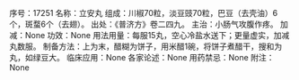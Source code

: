 序号：17251
名称：立安丸
组成：川椒70粒，淡豆豉70粒，巴豆（去壳油）6个，斑蝥6个（去翅）。
出处：《普济方》卷二四九。
主治：小肠气攻腹作疼。
加减：None
功效：None
用法用量：每服15丸，空心冷盐水送下；更量虚实，加减丸数服。
制备方法：上为末，醋糊为饼子，用米醋1碗，将饼子煮醋干，搜和为丸，如绿豆大。
临床应用：None
各家论述：None
用药禁忌：None
附注：None
